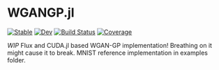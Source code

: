 # WGANGP.jl

[![Stable](https://img.shields.io/badge/docs-stable-blue.svg)](https://vincentmolin.github.io/WGANGP.jl)
[![Dev](https://img.shields.io/badge/docs-dev-blue.svg)](https://vincentmolin.github.io/WGANGP.jl)
[![Build Status](https://github.com/vincentmolin/WGANGP.jl/actions/workflows/CI.yml/badge.svg?branch=main)](https://github.com/cscherrer/Tilde.jl/actions/workflows/CI.yml?query=branch%3Amain)
[![Coverage](https://codecov.io/gh/vincentmolin/WGANGP.jl/branch/main/graph/badge.svg)](https://codecov.io/gh/vincentmolin/WGANGP.jl)

*WIP* Flux and CUDA.jl based WGAN-GP implementation! Breathing on it might cause it to break. MNIST reference implementation in examples folder.
